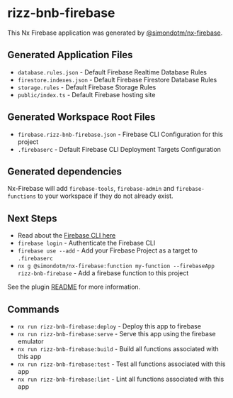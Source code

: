 # rizz-bnb-firebase

This Nx Firebase application was generated by [@simondotm/nx-firebase](https://github.com/simondotm/nx-firebase).

## Generated Application Files

* `database.rules.json` - Default Firebase Realtime Database Rules
* `firestore.indexes.json` - Default Firebase Firestore Database Rules
* `storage.rules` - Default Firebase Storage Rules
* `public/index.ts` - Default Firebase hosting site

## Generated Workspace Root Files

* `firebase.rizz-bnb-firebase.json` - Firebase CLI Configuration for this project
* `.firebaserc` - Default Firebase CLI Deployment Targets Configuration

## Generated dependencies

Nx-Firebase will add `firebase-tools`, `firebase-admin` and `firebase-functions` to your workspace if they do not already exist.

## Next Steps

* Read about the [Firebase CLI here](https://firebase.google.com/docs/cli)
* `firebase login` - Authenticate the Firebase CLI
* `firebase use --add` - Add your Firebase Project as a target to `.firebaserc`
* `nx g @simondotm/nx-firebase:function my-function --firebaseApp rizz-bnb-firebase` - Add a firebase function to this project

See the plugin [README](https://github.com/simondotm/nx-firebase/blob/main/README.md) for more information.

## Commands

* `nx run rizz-bnb-firebase:deploy` - Deploy this app to firebase
* `nx run rizz-bnb-firebase:serve` - Serve this app using the firebase emulator
* `nx run rizz-bnb-firebase:build` - Build all functions associated with this app
* `nx run rizz-bnb-firebase:test` - Test all functions associated with this app
* `nx run rizz-bnb-firebase:lint` - Lint all functions associated with this app



